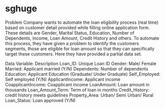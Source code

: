 # sghuge
Problem
Company wants to automate the loan eligibility process (real time) based on customer detail provided while filling online application form. These details are Gender, Marital Status, Education, Number of Dependents, Income, Loan Amount, Credit History and others. To automate this process, they have given a problem to identify the customers segments, those are eligible for loan amount so that they can specifically target these customers. Here they have provided a partial data set.


Data
Variable:             Description
Loan_ID:              Unique Loan ID
Gender:               Male/ Female
Married:              Applicant married (Y/N)
Dependents:           Number of dependents
Education:            Applicant Education (Graduate/ Under Graduate)
Self_Employed:        Self employed (Y/N)
ApplicantIncome:      Applicant income
CoapplicantIncome:    Coapplicant income
LoanAmount:           Loan amount in thousands
Loan_Amount_Term:     Term of loan in months
Credit_History:       credit history meets guidelines
Property_Area:        Urban/ Semi Urban/ Rural
Loan_Status:          Loan approved (Y/N)
